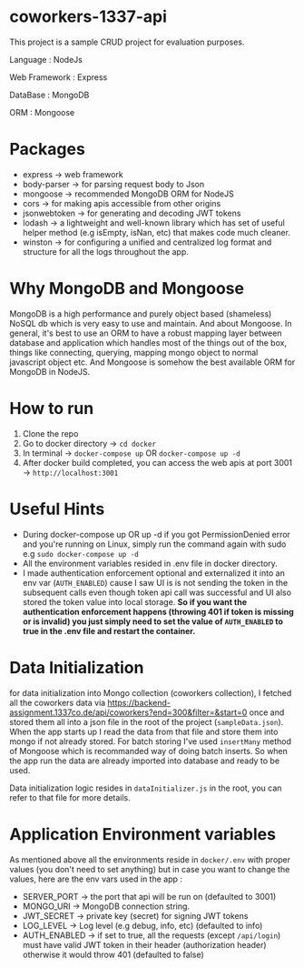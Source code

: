 # coworkers-1337-api
This project is a sample CRUD project for evaluation purposes.

Language : NodeJs

Web Framework : Express

DataBase : MongoDB

ORM : Mongoose
# Packages
- express -> web framework
- body-parser -> for parsing request body to Json
- mongoose -> recommended MongoDB ORM for NodeJS
- cors -> for making apis accessible from other origins
- jsonwebtoken -> for generating and decoding JWT tokens
- lodash -> a lightweight and well-known library which has set of useful helper method (e.g isEmpty, isNan, etc) that makes code much cleaner.
- winston -> for configuring a unified and centralized log format and structure for all the logs throughout the app.

# Why MongoDB and Mongoose
MongoDB is a high performance and purely object based (shameless) NoSQL db which is very easy to use and maintain.
And about Mongoose. In general, 
it's best to use an ORM to have a robust mapping layer between database and application which handles most of the things out of the box, things like connecting, querying, mapping mongo object to normal javascript object etc. And Mongoose is somehow the best available ORM for MongoDB in NodeJS.
# How to run 
1. Clone the repo
2. Go to docker directory -> `cd docker`
3. In terminal -> `docker-compose up` OR `docker-compose up -d`
4. After docker build completed, you can access the web apis at port 3001 -> `http://localhost:3001`

# Useful Hints
- During docker-compose up OR up -d if you got PermissionDenied error and you're running on Linux, simply run the command again with sudo e.g `sudo docker-compose up -d` 
- All the environment variables resided in .env file in docker directory.
- I made authentication enforcement optional and externalized it into an env var (`AUTH_ENABLED`) cause I saw UI is
  is not sending the token in the subsequent calls even though token api call was successful and UI also stored the token value into local storage.
 **So if you want the authentication enforcement happens (throwing 401 if token is missing or is invalid) you just simply need to set the value of `AUTH_ENABLED` to true in the .env file and restart the container.**

# Data Initialization
for data initialization into Mongo collection (coworkers collection), I fetched all the coworkers data 
via https://backend-assignment.1337co.de/api/coworkers?end=300&filter=&start=0 once and stored them all into a json file in the root of the project (`sampleData.json`).
When the app starts up I read the data from that file and store them into mongo if not already stored. 
For batch storing I've used `insertMany` method of Mongoose which is recommanded way of doing batch inserts.
So when the app run the data are already imported into database and ready to be used.

Data initialization logic resides in `dataInitializer.js` in the root, you can refer to that file for more details.


# Application Environment variables
As mentioned above all the environments reside in `docker/.env` with proper values (you don't need to set anything) but in case you want to change the values, here are the env vars used in the app :
- SERVER_PORT -> the port that api will be run on (defaulted to 3001)
- MONGO_URI -> MongoDB connection string.
- JWT_SECRET -> private key (secret) for signing JWT tokens
- LOG_LEVEL -> Log level (e.g debug, info, etc) (defaulted to info)
- AUTH_ENABLED -> if set to true, all the requests (except `/api/login`) must have valid JWT token in their header (authorization header) otherwise it would throw 401 (defaulted to false) 